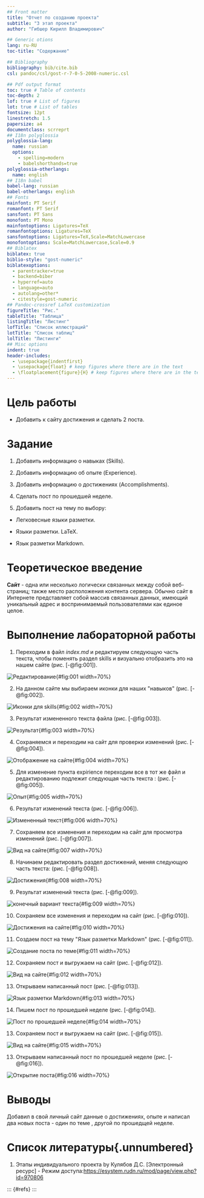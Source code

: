 ```yaml
---
## Front matter
title: "Отчет по созданию проекта"
subtitle: "3 этап проекта"
author: "Гибшер Кирилл Владимирович"

## Generic otions
lang: ru-RU
toc-title: "Содержание"

## Bibliography
bibliography: bib/cite.bib
csl: pandoc/csl/gost-r-7-0-5-2008-numeric.csl

## Pdf output format
toc: true # Table of contents
toc-depth: 2
lof: true # List of figures
lot: true # List of tables
fontsize: 12pt
linestretch: 1.5
papersize: a4
documentclass: scrreprt
## I18n polyglossia
polyglossia-lang:
  name: russian
  options:
	- spelling=modern
	- babelshorthands=true
polyglossia-otherlangs:
  name: english
## I18n babel
babel-lang: russian
babel-otherlangs: english
## Fonts
mainfont: PT Serif
romanfont: PT Serif
sansfont: PT Sans
monofont: PT Mono
mainfontoptions: Ligatures=TeX
romanfontoptions: Ligatures=TeX
sansfontoptions: Ligatures=TeX,Scale=MatchLowercase
monofontoptions: Scale=MatchLowercase,Scale=0.9
## Biblatex
biblatex: true
biblio-style: "gost-numeric"
biblatexoptions:
  - parentracker=true
  - backend=biber
  - hyperref=auto
  - language=auto
  - autolang=other*
  - citestyle=gost-numeric
## Pandoc-crossref LaTeX customization
figureTitle: "Рис."
tableTitle: "Таблица"
listingTitle: "Листинг"
lofTitle: "Список иллюстраций"
lotTitle: "Список таблиц"
lolTitle: "Листинги"
## Misc options
indent: true
header-includes:
  - \usepackage{indentfirst}
  - \usepackage{float} # keep figures where there are in the text
  - \floatplacement{figure}{H} # keep figures where there are in the text
---
```



# Цель работы

- Добавить к сайту достижения и сделать 2 поста.

# Задание

1. Добавить информацию о навыках (Skills).

2. Добавить информацию об опыте (Experience).

3. Добавить информацию о достижениях (Accomplishments).

4. Сделать пост по прошедшей неделе.

5. Добавить пост на тему по выбору:

- Легковесные языки разметки.

- Языки разметки. LaTeX.

- Язык разметки Markdown.



# Теоретическое введение

**Сайт** - одна или несколько логически связанных между собой веб-страниц; также место расположения контента сервера. Обычно сайт в Интернете представляет собой массив связанных данных, имеющий уникальный адрес и воспринимаемый пользователями как единое целое.



# Выполнение лабораторной работы

1. Переходим в файл _index.md_ и редактируем следующую часть текста, чтобы поменять раздел skills и визуально отобразить это на нашем сайте (рис. [-@fig:001]).

![Редактирование](image/1.jpg){#fig:001 width=70%}

2. На данном сайте мы выбираем иконки для наших "навыков" (рис. [-@fig:002]).

![Иконки для skills](image/2.jpg){#fig:002 width=70%}

3. Результат измененного текста файла (рис. [-@fig:003]).

![Результат](image/3.jpg){#fig:003 width=70%}

4. Сохраняемся и переходим на сайт для проверки изменений (рис. [-@fig:004]).

![Отображение на сайте](image/4.jpg){#fig:004 width=70%}	

5. Для изменение пункта expirience переходим все в тот же файл и редактированию подлежит следующая часть текста : (рис. [-@fig:005]).

![Опыт](image/5.jpg){#fig:005 width=70%}


6. Результат изменений текста  (рис. [-@fig:006]).

![Измененный текст](image/6.jpg){#fig:006 width=70%}

7. Сохраняем все изменения и переходим на сайт для просмотра изменений (рис. [-@fig:007]).

![Вид на сайте](image/7.jpg){#fig:007 width=70%}

8. Начинаем редактировать раздел достижений, меняя следующую часть текста: (рис. [-@fig:008]).

![Достижения](image/8.jpg){#fig:008 width=70%}


9. Результат изменений текста (рис. [-@fig:009]).

![конечный вариант текста](image/9.jpg){#fig:009 width=70%}


10. Сохраняем все изменения и переходим на сайт (рис. [-@fig:010]).

![Достижения на сайте](image/10.jpg){#fig:010 width=70%}


11. Создаем пост на тему "Язык разметки Markdown" (рис. [-@fig:011]).

![Создание поста по теме](image/11.jpg){#fig:011 width=70%}



12. Сохраняем пост и выгружаем на сайт (рис. [-@fig:012]).

![Вид на сайте](image/12.jpg){#fig:012 width=70%}

13. Открываем написанный пост (рис. [-@fig:013]).

![Язык разметки Markdown](image/13.jpg){#fig:013 width=70%}

14. Пишем пост по прошедшей неделе (рис. [-@fig:014]).

![Пост по прошедшей неделе](image/14.jpg){#fig:014 width=70%}


13. Сохраняем пост и выгружаем на сайт (рис. [-@fig:015]).

![Вид на сайте](image/15.jpg){#fig:015 width=70%}


13. Открываем написанный пост по прошедшей неделе (рис. [-@fig:016]).

![Открытие поста](image/16.jpg){#fig:016 width=70%}







# Выводы

Добавил в свой личный сайт данные о достижениях, опыте и написал два новых поста - один по теме ,  другой по прошедщей неделе.

# Список литературы{.unnumbered}

1. Этапы индивидуального проекта by Кулябов Д.С. [Электронный ресурс] - Режим доступа:https://esystem.rudn.ru/mod/page/view.php?id=970806




::: {#refs}
:::
